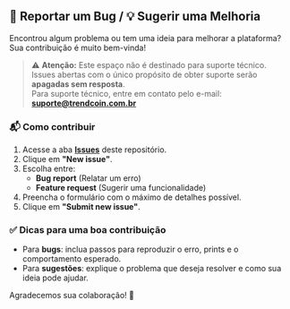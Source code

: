 ## 🐛 Reportar um Bug / 💡 Sugerir uma Melhoria

Encontrou algum problema ou tem uma ideia para melhorar a plataforma? Sua contribuição é muito bem-vinda!

> ⚠️ **Atenção:** Este espaço não é destinado para suporte técnico.  
> Issues abertas com o único propósito de obter suporte serão **apagadas sem resposta**.  
> Para suporte técnico, entre em contato pelo e-mail: **suporte@trendcoin.com.br**

### 📬 Como contribuir

1. Acesse a aba [**Issues**](https://github.com/brbtcoficial/trendcoin/issues) deste repositório.
2. Clique em **"New issue"**.
3. Escolha entre:
   - **Bug report** (Relatar um erro)
   - **Feature request** (Sugerir uma funcionalidade)
4. Preencha o formulário com o máximo de detalhes possível.
5. Clique em **"Submit new issue"**.

### ✅ Dicas para uma boa contribuição

- Para **bugs**: inclua passos para reproduzir o erro, prints e o comportamento esperado.
- Para **sugestões**: explique o problema que deseja resolver e como sua ideia pode ajudar.

Agradecemos sua colaboração! 🧡
